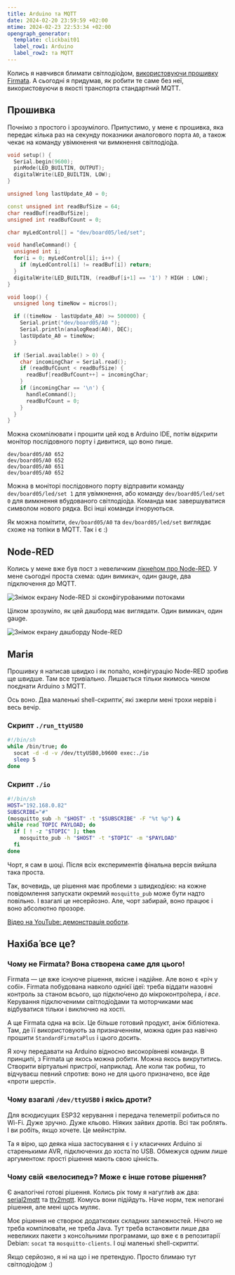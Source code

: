 ```yaml
---
title: Arduino та MQTT
date: 2024-02-20 23:59:59 +02:00
mtime: 2024-02-23 22:53:34 +02:00
opengraph_generator:
  template: clickbait01
  label_row1: Arduino
  label_row2: та MQTT
---
```


Колись я навчився блимати світлодіо́дом, [використовуючи прошивку Firmata][1]. А сьогодні я придумав, як робити те саме без неї, використовуючи в якості транспорта стандартний <abbr>MQTT</abbr>.


## Прошивка

Почнімо з простого і зрозумілого. Припустимо, у мене є прошивка, яка передає кілька раз на секунду показники аналогового порта `A0`, а також чекає на команду увімкнення чи вимкнення світлодіо́да.

```cpp
void setup() {
  Serial.begin(9600);
  pinMode(LED_BUILTIN, OUTPUT);
  digitalWrite(LED_BUILTIN, LOW);
}

unsigned long lastUpdate_A0 = 0;

const unsigned int readBufSize = 64;
char readBuf[readBufSize];
unsigned int readBufCount = 0;

char myLedControl[] = "dev/board05/led/set";

void handleCommand() {
  unsigned int i;
  for(i = 0; myLedControl[i]; i++) {
    if (myLedControl[i] != readBuf[i]) return;
  }
  digitalWrite(LED_BUILTIN, (readBuf[i+1] == '1') ? HIGH : LOW);
}

void loop() {
  unsigned long timeNow = micros();

  if ((timeNow - lastUpdate_A0) >= 500000) {
    Serial.print("dev/board05/A0 ");
    Serial.println(analogRead(A0), DEC);
    lastUpdate_A0 = timeNow;
  }

  if (Serial.available() > 0) {
    char incomingChar = Serial.read();
    if (readBufCount < readBufSize) {
      readBuf[readBufCount++] = incomingChar;
    }
    if (incomingChar == '\n') {
      handleCommand();
      readBufCount = 0;
    }
  }
}
```

Можна скомпілювати і прошити цей код в Arduino IDE, потім відкрити монітор послідовного порту і дивитися, що воно пише.

```
dev/board05/A0 652
dev/board05/A0 652
dev/board05/A0 651
dev/board05/A0 652
```

Можна в моніторі послідовного порту відправити команду `dev/board05/led/set 1` для увімкнення, або команду `dev/board05/led/set 0` для вимкнення вбудованого світлодіо́да. Команда має завершуватися символом нового рядка. Всі інші команди ігноруються.

Як можна помітити, `dev/board05/A0` та `dev/board05/led/set` виглядає схоже на топіки в <abbr>MQTT</abbr>. Так і є :)


## Node-RED

Колись у мене вже був пост з невеличким [лікне́пом про Node-RED][2]. У мене сьогодні проста схема: один вимикач, один <span lang="en">gauge</span>, два підключення до <abbr>MQTT</abbr>.

![Знімок екрану Node-RED зі сконфігуро́ваними потоками](/uploads/2024_nodered_flow.png)

Цілком зрозуміло, як цей дашборд має виглядати. Один вимикач, один <span lang="en">gauge</span>.

![Знімок екрану дашборду Node-RED](/uploads/2024_nodered_dashboard.png)


## Магія

Прошивку я написав швидко і як попа́ло, конфігурацію Node-RED зробив ще швидше. Там все тривіально. Лишається тільки якимось чином поєднати Arduino з <abbr>MQTT</abbr>.

Ось воно. Два маленькі shell-скрипти́, які зжерли мені трохи нервів і весь вечір.

### Скрипт `./run_ttyUSB0`

```sh
#!/bin/sh
while /bin/true; do
  socat -d -d -v /dev/ttyUSB0,b9600 exec:./io
  sleep 5
done
```

### Скрипт `./io`

```sh
#!/bin/sh
HOST="192.168.0.82"
SUBSCRIBE="#"
(mosquitto_sub -h "$HOST" -t "$SUBSCRIBE" -F "%t %p") &
while read TOPIC PAYLOAD; do
  if [ ! -z "$TOPIC" ]; then
    mosquitto_pub -h "$HOST" -t "$TOPIC" -m "$PAYLOAD"
  fi
done
```

Чорт, я сам в шоці. Після всіх експериментів фінальна версія вийшла така проста.

Так, вочевидь, це рішення має проблеми з швидкоді́єю: на кожне повідомлення запускати окремий `mosquitto_pub` може бути надто повільно. І взагалі це несерйозно. Але, чорт забирай, воно працює і воно абсолютно прозоре.

[Відео на YouTube: демонстрація роботи][3].


## Нахіба́ все це?

### Чому не Firmata? Вона створена саме для цього!

Firmata — це вже існуюче рішення, якісне і надійне. Але воно є «річ у собі». Firmata побудована навколо однієї ідеї: треба віддати назовні контроль за станом всього, що підклю́чено до мікроконтро́лера, _і все_. Керування підключеними світлодіо́дами та моторчиками має відбуватися тільки і виключно на хості.

А ще Firmata одна на всіх. Це більше готовий продукт, аніж бібліотека. Там, де її використовують за призначенням, можна один раз навічно прошити `StandardFirmataPlus` і цього досить.

Я хочу передавати на Arduino відносно високорі́вневі команди. В принципі, з Firmata це якось можна робити. Можна якось викрутитись. Створити віртуальні пристрої, наприклад. Але коли так робиш, то відчуваєш певний спротив: воно не для цього призначено, все йде «проти шерсті».

### Чому взагалі `/dev/ttyUSB0` і якісь дроти?

Для всюдисущих ESP32 керування і передача телеметрії робиться по Wi-Fi. Дуже зручно. Дуже кльово. Ніяких зайвих дротів. Всі так роблять. І ви робіть, якщо хочете. Це мейнстрім.

Та я вірю, що деяка ніша застосування є і у класичних Arduino зі старенькими <abbr>AVR</abbr>, підключених до хоста́ по <abbr>USB</abbr>. Обмежуся одним лише аргументом: прості рішення мають свою цінність.

### Чому свій «велосипед»? Може є інше готове рішення?

Є аналогічні готові рішення. Колись рік тому я нагугли́в аж два: [serial2mqtt][4] та [tty2mqtt][5]. Комусь вони підійдуть. Наче норм, теж непогані рішення, але мені щось муляє.

Моє рішення не створює додаткових складних залежностей. Нічого не треба компілюва́ти, не треба Java.  Тут треба встановити лише два невеликих пакети з консо́льними програмами, що вже є в репозитарії Debian: `socat` та `mosquitto-clients`. І оці маленькі shell-скрипти́.

Якщо серйозно, я ні на що і не претендую. Просто блимаю тут світлодіо́дом :)


[1]: /2022/09/12/firmata.html
[2]: /2022/11/14/running-mosquitto-and-nodered.html
[3]: https://www.youtube.com/watch?v=mkD1_YADdKg
[4]: https://github.com/vortex314/serial2mqtt
[5]: https://www.metacodes.pro/manpages/tty2mqtt_manpage/
